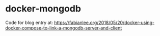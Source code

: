# docker-mongodb

Code for blog entry at: <a href="https://fabianlee.org/2018/05/20/docker-using-docker-compose-to-link-a-mongodb-server-and-client">https://fabianlee.org/2018/05/20/docker-using-docker-compose-to-link-a-mongodb-server-and-client</a>
